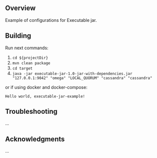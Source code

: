 ## Overview
Example of configurations for Executable jar.
## Building
Run next commands:

1. `cd ${projectDir}`
2. `mvn clean package`
3. `cd target`
4. `java -jar executable-jar-1.0-jar-with-dependencies.jar "127.0.0.1:9042" "omega" "LOCAL_QUORUM" "cassandra" "cassandra"`

or if using docker and docker-compose:

`Hello world, executable-jar-example!`

## Troubleshooting
...

## Acknowledgments
...

